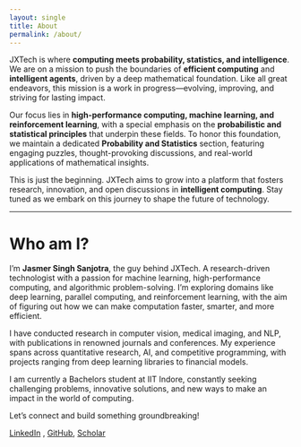 ```yaml
---
layout: single
title: About
permalink: /about/
---
```


JXTech is where **computing meets probability, statistics, and intelligence**. We are on a mission to push the boundaries of **efficient computing** and **intelligent agents**, driven by a deep mathematical foundation. Like all great endeavors, this mission is a work in progress—evolving, improving, and striving for lasting impact.  

Our focus lies in **high-performance computing, machine learning, and reinforcement learning**, with a special emphasis on the **probabilistic and statistical principles** that underpin these fields. To honor this foundation, we maintain a dedicated **Probability and Statistics** section, featuring engaging puzzles, thought-provoking discussions, and real-world applications of mathematical insights.  

This is just the beginning. JXTech aims to grow into a platform that fosters research, innovation, and open discussions in **intelligent computing**. Stay tuned as we embark on this journey to shape the future of technology.  

---

# **Who am I?**  

I’m **Jasmer Singh Sanjotra**, the guy behind JXTech. A research-driven technologist with a passion for machine learning, high-performance computing, and algorithmic problem-solving. I’m exploring domains like deep learning, parallel computing, and reinforcement learning, with the aim of figuring out how we can make computation faster, smarter, and more efficient.  

I have conducted research in computer vision, medical imaging, and NLP, with publications in renowned journals and conferences. My experience spans across quantitative research, AI, and competitive programming, with projects ranging from deep learning libraries to financial models.  

I am currently a Bachelors student at IIT Indore, constantly seeking challenging problems, innovative solutions, and new ways to make an impact in the world of computing.  

Let’s connect and build something groundbreaking!  

<!-- [https://www.linkedin.com/in/jasmer-singh-sanjotra-a05b95250/](Linkedin) -->
[LinkedIn](https://www.linkedin.com/in/jasmer-singh-sanjotra-a05b95250/)   , [GitHub](https://github.com/TheAlphaJas), [Scholar](https://scholar.google.com/citations?user=NUCuUbIAAAAJ)  
